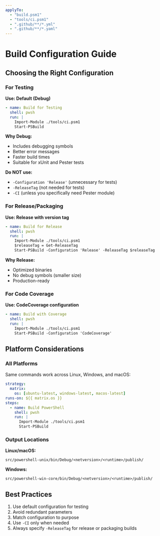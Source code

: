 ```yaml
---
applyTo:
  - "build.psm1"
  - "tools/ci.psm1"
  - ".github/**/*.yml"
  - ".github/**/*.yaml"
---
```


# Build Configuration Guide

## Choosing the Right Configuration

### For Testing

**Use: Default (Debug)**

```yaml
- name: Build for Testing
  shell: pwsh
  run: |
    Import-Module ./tools/ci.psm1
    Start-PSBuild
```

**Why Debug:**
- Includes debugging symbols
- Better error messages
- Faster build times
- Suitable for xUnit and Pester tests

**Do NOT use:**
- `-Configuration 'Release'` (unnecessary for tests)
- `-ReleaseTag` (not needed for tests)
- `-CI` (unless you specifically need Pester module)

### For Release/Packaging

**Use: Release with version tag**

```yaml
- name: Build for Release
  shell: pwsh
  run: |
    Import-Module ./tools/ci.psm1
    $releaseTag = Get-ReleaseTag
    Start-PSBuild -Configuration 'Release' -ReleaseTag $releaseTag
```

**Why Release:**
- Optimized binaries
- No debug symbols (smaller size)
- Production-ready

### For Code Coverage

**Use: CodeCoverage configuration**

```yaml
- name: Build with Coverage
  shell: pwsh
  run: |
    Import-Module ./tools/ci.psm1
    Start-PSBuild -Configuration 'CodeCoverage'
```

## Platform Considerations

### All Platforms

Same commands work across Linux, Windows, and macOS:

```yaml
strategy:
  matrix:
    os: [ubuntu-latest, windows-latest, macos-latest]
runs-on: ${{ matrix.os }}
steps:
  - name: Build PowerShell
    shell: pwsh
    run: |
      Import-Module ./tools/ci.psm1
      Start-PSBuild
```

### Output Locations

**Linux/macOS:**
```
src/powershell-unix/bin/Debug/<netversion>/<runtime>/publish/
```

**Windows:**
```
src/powershell-win-core/bin/Debug/<netversion>/<runtime>/publish/
```

## Best Practices

1. Use default configuration for testing
2. Avoid redundant parameters
3. Match configuration to purpose
4. Use `-CI` only when needed
5. Always specify `-ReleaseTag` for release or packaging builds
